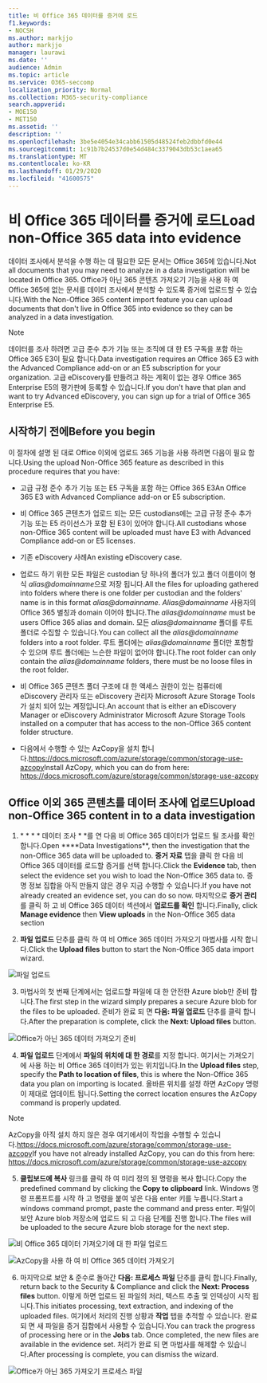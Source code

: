 ```yaml
---
title: 비 Office 365 데이터를 증거에 로드
f1.keywords:
- NOCSH
ms.author: markjjo
author: markjjo
manager: laurawi
ms.date: ''
audience: Admin
ms.topic: article
ms.service: O365-seccomp
localization_priority: Normal
ms.collection: M365-security-compliance
search.appverid:
- MOE150
- MET150
ms.assetid: ''
description: ''
ms.openlocfilehash: 3be5e4054e34cabb61505d48524feb2dbbfd0e44
ms.sourcegitcommit: 1c91b7b24537d0e54d484c3379043db53c1aea65
ms.translationtype: MT
ms.contentlocale: ko-KR
ms.lasthandoff: 01/29/2020
ms.locfileid: "41600575"
---
```

# <a name="load-non-office-365-data-into-evidence"></a><span data-ttu-id="7d87f-102">비 Office 365 데이터를 증거에 로드</span><span class="sxs-lookup"><span data-stu-id="7d87f-102">Load non-Office 365 data into evidence</span></span>

<span data-ttu-id="7d87f-103">데이터 조사에서 분석을 수행 하는 데 필요한 모든 문서는 Office 365에 있습니다.</span><span class="sxs-lookup"><span data-stu-id="7d87f-103">Not all documents that you may need to analyze in a data investigation will be located in Office 365.</span></span> <span data-ttu-id="7d87f-104">Office가 아닌 365 콘텐츠 가져오기 기능을 사용 하 여 Office 365에 없는 문서를 데이터 조사에서 분석할 수 있도록 증거에 업로드할 수 있습니다.</span><span class="sxs-lookup"><span data-stu-id="7d87f-104">With the Non-Office 365 content import feature you can upload documents that don't live in Office 365 into evidence so they can be analyzed in a data investigation.</span></span>

>[!Note]
><span data-ttu-id="7d87f-105">데이터를 조사 하려면 고급 준수 추가 기능 또는 조직에 대 한 E5 구독을 포함 하는 Office 365 E3이 필요 합니다.</span><span class="sxs-lookup"><span data-stu-id="7d87f-105">Data investigation requires an Office 365 E3 with the Advanced Compliance add-on or an E5 subscription for your organization.</span></span> <span data-ttu-id="7d87f-106">고급 eDiscovery를 만들려고 하는 계획이 없는 경우 Office 365 Enterprise E5의 평가판에 등록할 수 있습니다.</span><span class="sxs-lookup"><span data-stu-id="7d87f-106">If you don't have that plan and want to try Advanced eDiscovery, you can sign up for a trial of Office 365 Enterprise E5.</span></span>

## <a name="before-you-begin"></a><span data-ttu-id="7d87f-107">시작하기 전에</span><span class="sxs-lookup"><span data-stu-id="7d87f-107">Before you begin</span></span>

<span data-ttu-id="7d87f-108">이 절차에 설명 된 대로 Office 이외에 업로드 365 기능을 사용 하려면 다음이 필요 합니다.</span><span class="sxs-lookup"><span data-stu-id="7d87f-108">Using the upload Non-Office 365 feature as described in this procedure requires that you have:</span></span>

- <span data-ttu-id="7d87f-109">고급 규정 준수 추가 기능 또는 E5 구독을 포함 하는 Office 365 E3</span><span class="sxs-lookup"><span data-stu-id="7d87f-109">An Office 365 E3 with Advanced Compliance add-on or E5 subscription.</span></span>

- <span data-ttu-id="7d87f-110">비 Office 365 콘텐츠가 업로드 되는 모든 custodians에는 고급 규정 준수 추가 기능 또는 E5 라이선스가 포함 된 E3이 있어야 합니다.</span><span class="sxs-lookup"><span data-stu-id="7d87f-110">All custodians whose non-Office 365 content will be uploaded must have E3 with Advanced Compliance add-on or E5 licenses.</span></span>

- <span data-ttu-id="7d87f-111">기존 eDiscovery 사례</span><span class="sxs-lookup"><span data-stu-id="7d87f-111">An existing eDiscovery case.</span></span>

- <span data-ttu-id="7d87f-112">업로드 하기 위한 모든 파일은 custodian 당 하나의 폴더가 있고 폴더 이름이이 형식 *alias@domainname*으로 저장 됩니다.</span><span class="sxs-lookup"><span data-stu-id="7d87f-112">All the files for uploading gathered into folders where there is one folder per custodian and the folders' name is in this format *alias@domainname*.</span></span> <span data-ttu-id="7d87f-113">*Alias@domainname* 사용자의 Office 365 별칭과 domain 이어야 합니다.</span><span class="sxs-lookup"><span data-stu-id="7d87f-113">The *alias@domainname* must be users Office 365 alias and domain.</span></span> <span data-ttu-id="7d87f-114">모든 *alias@domainname* 폴더를 루트 폴더로 수집할 수 있습니다.</span><span class="sxs-lookup"><span data-stu-id="7d87f-114">You can collect all the *alias@domainname* folders into a root folder.</span></span> <span data-ttu-id="7d87f-115">루트 폴더에는 *alias@domainname* 폴더만 포함할 수 있으며 루트 폴더에는 느슨한 파일이 없어야 합니다.</span><span class="sxs-lookup"><span data-stu-id="7d87f-115">The root folder can only contain the *alias@domainname* folders, there must be no loose files in the root folder.</span></span>

- <span data-ttu-id="7d87f-116">비 Office 365 콘텐츠 폴더 구조에 대 한 액세스 권한이 있는 컴퓨터에 eDiscovery 관리자 또는 eDiscovery 관리자 Microsoft Azure Storage Tools가 설치 되어 있는 계정입니다.</span><span class="sxs-lookup"><span data-stu-id="7d87f-116">An account that is either an eDiscovery Manager or eDiscovery Administrator Microsoft Azure Storage Tools installed on a computer that has access to the non-Office 365 content folder structure.</span></span>

- <span data-ttu-id="7d87f-117">다음에서 수행할 수 있는 AzCopy을 설치 합니다.https://docs.microsoft.com/azure/storage/common/storage-use-azcopy</span><span class="sxs-lookup"><span data-stu-id="7d87f-117">Install AzCopy, which you can do from here: https://docs.microsoft.com/azure/storage/common/storage-use-azcopy</span></span>

## <a name="upload-non-office-365-content-in-to-a-data-investigation"></a><span data-ttu-id="7d87f-118">Office 이외 365 콘텐츠를 데이터 조사에 업로드</span><span class="sxs-lookup"><span data-stu-id="7d87f-118">Upload non-Office 365 content in to a data investigation</span></span>

1. <span data-ttu-id="7d87f-119">\* \* \* \* 데이터 조사 \* \*를 연 다음 비 Office 365 데이터가 업로드 될 조사를 확인 합니다.</span><span class="sxs-lookup"><span data-stu-id="7d87f-119">Open \*\*\*\*Data Investigations\*\*, then the investigation that the non-Office 365 data will be uploaded to.</span></span>  <span data-ttu-id="7d87f-120">**증거 자료** 탭을 클릭 한 다음 비 Office 365 데이터를 로드할 증거를 선택 합니다.</span><span class="sxs-lookup"><span data-stu-id="7d87f-120">Click the **Evidence** tab, then select the evidence set you wish to load the Non-Office 365 data to.</span></span>  <span data-ttu-id="7d87f-121">증명 정보 집합을 아직 만들지 않은 경우 지금 수행할 수 있습니다.</span><span class="sxs-lookup"><span data-stu-id="7d87f-121">If you have not already created an evidence set, you can do so now.</span></span>  <span data-ttu-id="7d87f-122">마지막으로 **증거 관리** 를 클릭 하 고 비 Office 365 데이터 섹션에서 **업로드를 확인** 합니다.</span><span class="sxs-lookup"><span data-stu-id="7d87f-122">Finally, click **Manage evidence** then **View uploads** in the Non-Office 365 data section</span></span>

2. <span data-ttu-id="7d87f-123">**파일 업로드** 단추를 클릭 하 여 비 Office 365 데이터 가져오기 마법사를 시작 합니다.</span><span class="sxs-lookup"><span data-stu-id="7d87f-123">Click the **Upload files** button to start the Non-Office 365 data import wizard.</span></span>

![파일 업로드](media/574f4059-4146-4058-9df3-ec97cf28d7c7.png)

3. <span data-ttu-id="7d87f-125">마법사의 첫 번째 단계에서는 업로드할 파일에 대 한 안전한 Azure blob만 준비 합니다.</span><span class="sxs-lookup"><span data-stu-id="7d87f-125">The first step in the wizard simply prepares a secure Azure blob for the files to be uploaded.</span></span>  <span data-ttu-id="7d87f-126">준비가 완료 되 면 **다음: 파일 업로드** 단추를 클릭 합니다.</span><span class="sxs-lookup"><span data-stu-id="7d87f-126">After the preparation is complete, click the **Next: Upload files** button.</span></span>

![Office가 아닌 365 데이터 가져오기 준비](media/0670a347-a578-454a-9b3d-e70ef47aec57.png)
 
4. <span data-ttu-id="7d87f-128">**파일 업로드** 단계에서 **파일의 위치에 대 한 경로**를 지정 합니다. 여기서는 가져오기에 사용 하는 비 Office 365 데이터가 있는 위치입니다.</span><span class="sxs-lookup"><span data-stu-id="7d87f-128">In the **Upload files** step, specify the **Path to location of files**, this is where the Non-Office 365 data you plan on importing is located.</span></span>  <span data-ttu-id="7d87f-129">올바른 위치를 설정 하면 AzCopy 명령이 제대로 업데이트 됩니다.</span><span class="sxs-lookup"><span data-stu-id="7d87f-129">Setting the correct location ensures the AzCopy command is properly updated.</span></span>

> [!NOTE]
> <span data-ttu-id="7d87f-130">AzCopy을 아직 설치 하지 않은 경우 여기에서이 작업을 수행할 수 있습니다.https://docs.microsoft.com/azure/storage/common/storage-use-azcopy</span><span class="sxs-lookup"><span data-stu-id="7d87f-130">If you have not already installed AzCopy, you can do this from here: https://docs.microsoft.com/azure/storage/common/storage-use-azcopy</span></span>

5. <span data-ttu-id="7d87f-131">**클립보드에 복사** 링크를 클릭 하 여 미리 정의 된 명령을 복사 합니다.</span><span class="sxs-lookup"><span data-stu-id="7d87f-131">Copy the predefined command by clicking the **Copy to clipboard** link.</span></span> <span data-ttu-id="7d87f-132">Windows 명령 프롬프트를 시작 하 고 명령을 붙여 넣은 다음 enter 키를 누릅니다.</span><span class="sxs-lookup"><span data-stu-id="7d87f-132">Start a windows command prompt, paste the command and press enter.</span></span>  <span data-ttu-id="7d87f-133">파일이 보안 Azure blob 저장소에 업로드 되 고 다음 단계를 진행 합니다.</span><span class="sxs-lookup"><span data-stu-id="7d87f-133">The files will be uploaded to the secure Azure blob storage for the next step.</span></span>

![비 Office 365 데이터 가져오기에 대 한 파일 업로드](media/3ea53b5d-7f9b-4dfc-ba63-90a38c14d41a.png)

![AzCopy을 사용 하 여 비 Office 365 데이터 가져오기](media/504e2dbe-f36f-4f36-9b08-04aea85d8250.png)

6. <span data-ttu-id="7d87f-136">마지막으로 보안 & 준수로 돌아간 **다음: 프로세스 파일** 단추를 클릭 합니다.</span><span class="sxs-lookup"><span data-stu-id="7d87f-136">Finally, return back to the Security & Compliance and click the **Next: Process files** button.</span></span>  <span data-ttu-id="7d87f-137">이렇게 하면 업로드 된 파일의 처리, 텍스트 추출 및 인덱싱이 시작 됩니다.</span><span class="sxs-lookup"><span data-stu-id="7d87f-137">This initiates processing, text extraction, and indexing of the uploaded files.</span></span>  <span data-ttu-id="7d87f-138">여기에서 처리의 진행 상황과 **작업** 탭을 추적할 수 있습니다.  완료 되 면 새 파일을 증거 집합에서 사용할 수 있습니다.</span><span class="sxs-lookup"><span data-stu-id="7d87f-138">You can track the progress of processing here or in the **Jobs** tab.  Once completed, the new files are available in the evidence set.</span></span>  <span data-ttu-id="7d87f-139">처리가 완료 되 면 마법사를 해제할 수 있습니다.</span><span class="sxs-lookup"><span data-stu-id="7d87f-139">After processing is complete, you can dismiss the wizard.</span></span>

![Office가 아닌 365 가져오기 프로세스 파일](media/218b1545-416a-4a9f-9b25-3b70e8508f67.png)

